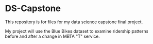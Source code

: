 # DS-Capstone
This repository is for files for my data science capstone final project.

My project will use the Blue Bikes dataset to examine ridership patterns before and after a change in MBTA "T" service.
